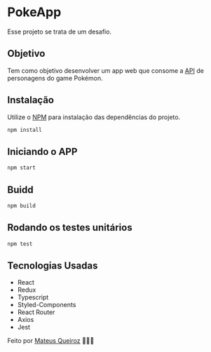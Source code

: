 # PokeApp

Esse projeto se trata de um desafio.

## Objetivo

Tem como objetivo desenvolver um app web que consome a [API](https://pokeapi.co/) de personagens do game Pokémon.

## Instalação

Utilize o [NPM](https://www.npmjs.com/) para instalação das dependências do projeto.

```bash
npm install
```

## Iniciando o APP

```bash
npm start
```

## Buidd

```bash
npm build
```

## Rodando os testes unitários

```bash
npm test
```

## Tecnologias Usadas

- React
- Redux
- Typescript
- Styled-Components
- React Router
- Axios 
- Jest

Feito por [Mateus Queiroz](https://www.linkedin.com/in/mateusrobertoqueiroz/) 👨🏻‍💻

